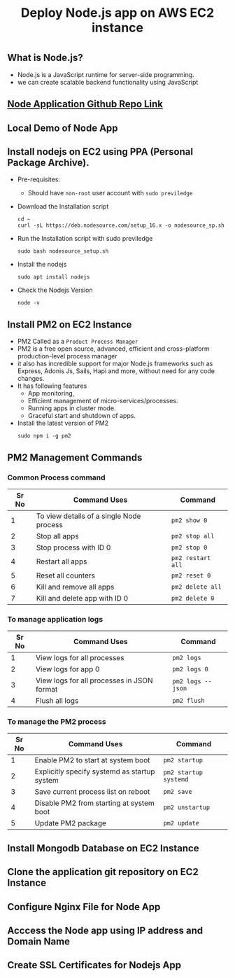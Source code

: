 # <h1 align=center> Deploy Node.js app on AWS EC2 instance <h1>

## What is Node.js?
- Node.js is a JavaScript runtime for server-side programming. 
- we can create scalable backend functionality using JavaScript  
  
## [Node Application Github Repo Link](https://github.com/DipakBodare/node-api-backend)  

## Local Demo of Node App

## Install nodejs on EC2 using PPA (Personal Package Archive).
- Pre-requisites: 
  - Should have ```non-root``` user account with ```sudo previledge```
  
- Download the Installation script
  ```
  cd ~
  curl -sL https://deb.nodesource.com/setup_16.x -o nodesource_sp.sh
  ```
  
- Run the Installation script with sudo previledge
  ```
  sudo bash nodesource_setup.sh
  ```
- Install the nodejs
  ```
  sudo apt install nodejs
  ```
  
- Check the Nodejs Version
  ```
  node -v
  ``` 
 
## Install PM2 on EC2 Instance
- PM2 Called as a ```Product Process Manager```
- PM2 is a free open source, advanced, efficient and cross-platform production-level process manager
- it also has incredible support for major Node.js frameworks such as Express, Adonis Js, Sails, Hapi and more, without need for any code changes.
- It has following features
  - App monitoring, 
  - Efficient management of micro-services/processes. 
  - Running apps in cluster mode. 
  - Graceful start and shutdown of apps.  
- Install the latest version of PM2
  ```
  sudo npm i -g pm2 
  ```
## PM2 Management Commands
### Common Process command  
   
  | Sr No | Command Uses | Command |
  |------|--------|---------|
  | 1 | To view details of a single Node process | `pm2 show 0` |
  | 2 | Stop all apps | `pm2 stop all` |  
  | 3 | Stop process with ID 0 | `pm2 stop 0` | 
  | 4 | Restart all apps | `pm2 restart all` |
  | 5 | Reset all counters | `pm2 reset 0` | 
  | 6 | Kill and remove all apps | `pm2 delete all` |
  | 7 | Kill and delete app with ID 0 | `pm2 delete 0` |
 
### To manage application logs  
  | Sr No | Command Uses | Command |
  |------|--------|---------|
  | 1 | View logs for all processes | `pm2 logs` |
  | 2 | View logs for app 0  | `pm2 logs 0` |
  | 3 | View logs for all processes in JSON format | `pm2 logs --json` |
  | 4 | Flush all logs | `pm2 flush` |
 
### To manage the PM2 process
  | Sr No | Command Uses | Command |
  |------|--------|---------|
  | 1 | Enable PM2 to start at system boot | `pm2 startup` |
  | 2 | Explicitly specify systemd as startup system | `pm2 startup systemd` |
  | 3 | Save current process list on reboot | `pm2 save` |
  | 4 | Disable PM2 from starting at system boot | `pm2 unstartup` |
  | 5 | Update PM2 package | `pm2 update` | 
  
## Install Mongodb Database on EC2 Instance

## Clone the application git repository on EC2 Instance

## Configure Nginx File for Node App

## Acccess the Node app using IP address and Domain Name

## Create SSL Certificates for Nodejs App

